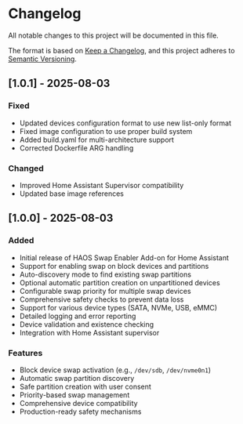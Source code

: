 # Changelog

All notable changes to this project will be documented in this file.

The format is based on [Keep a Changelog](https://keepachangelog.com/en/1.0.0/),
and this project adheres to [Semantic Versioning](https://semver.org/spec/v2.0.0.html).

## [1.0.1] - 2025-08-03

### Fixed
- Updated devices configuration format to use new list-only format
- Fixed image configuration to use proper build system
- Added build.yaml for multi-architecture support
- Corrected Dockerfile ARG handling

### Changed
- Improved Home Assistant Supervisor compatibility
- Updated base image references

## [1.0.0] - 2025-08-03

### Added
- Initial release of HAOS Swap Enabler Add-on for Home Assistant
- Support for enabling swap on block devices and partitions
- Auto-discovery mode to find existing swap partitions
- Optional automatic partition creation on unpartitioned devices
- Configurable swap priority for multiple swap devices
- Comprehensive safety checks to prevent data loss
- Support for various device types (SATA, NVMe, USB, eMMC)
- Detailed logging and error reporting
- Device validation and existence checking
- Integration with Home Assistant supervisor

### Features
- Block device swap activation (e.g., `/dev/sdb`, `/dev/nvme0n1`)
- Automatic swap partition discovery
- Safe partition creation with user consent
- Priority-based swap management
- Comprehensive device compatibility
- Production-ready safety mechanisms
